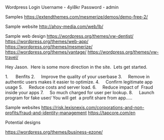 

Wordpress Login
Username - 4yi8kr
Password - admin


Samples
https://extendthemes.com/mesmerize/demos/demo-free-2/











Sample website
http://ahoy-media.com/web/lb/

Sample web design 
https://wordpress.org/themes/vw-dentist/
https://wordpress.org/themes/web-app/
https://wordpress.org/themes/mesmerize/
https://wordpress.org/themes/vantage/
https://wordpress.org/themes/vw-travel/

Hey Jason.  Here is some more direction in the site.  Lets get started.

1.      Benfits
2.     Improve the quality of your userbase
3.     Remove in authentic users makes it easier to optimize.
4.     Confirm legitimate app usage
5.     Reduce costs and server load.
6.     Reduce impact of  Fraud inside your apps
7.     So much charged for user per lookup.
8.     Launch program for fake user/ You will get  a profit share from app…..

Sample websites
https://risk.lexisnexis.com/corporations-and-non-profits/fraud-and-identity-management
https://tapcore.com/en

Potential designs 

https://wordpress.org/themes/business-ezone/

